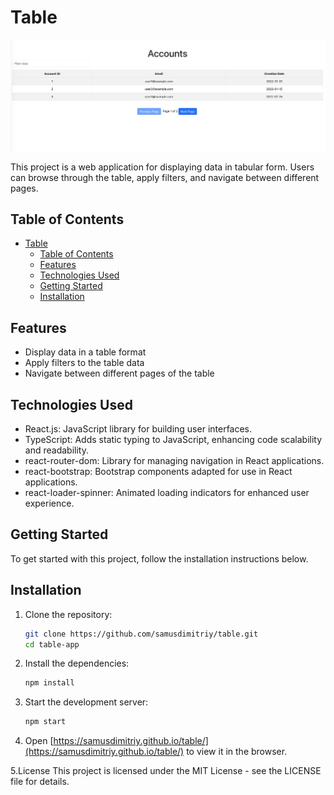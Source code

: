 # Table

![Table](./src/images/preview.png)

This project is a web application for displaying data in tabular form. Users can browse through the table, apply filters, and navigate between different pages.

## Table of Contents

- [Table](#table)
  - [Table of Contents](#table-of-contents)
  - [Features](#features)
  - [Technologies Used](#technologies-used)
  - [Getting Started](#getting-started)
  - [Installation](#installation)

## Features

- Display data in a table format
- Apply filters to the table data
- Navigate between different pages of the table

## Technologies Used

- React.js: JavaScript library for building user interfaces.
- TypeScript: Adds static typing to JavaScript, enhancing code scalability and readability.
- react-router-dom: Library for managing navigation in React applications.
- react-bootstrap: Bootstrap components adapted for use in React applications.
- react-loader-spinner: Animated loading indicators for enhanced user experience.

## Getting Started

To get started with this project, follow the installation instructions below.

## Installation

1. Clone the repository:

   ```bash
   git clone https://github.com/samusdimitriy/table.git
   cd table-app
   ```

2. Install the dependencies:
   ```bash
   npm install
   ```
3. Start the development server:
   ```bash
   npm start
   ```
4. Open
   [https://samusdimitriy.github.io/table/](https://samusdimitriy.github.io/table/)
   to view it in the browser.

5.License This project is licensed under the MIT License - see the LICENSE file
for details.
